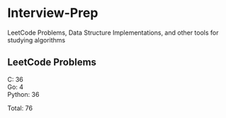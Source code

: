 # Interview-Prep
LeetCode Problems, Data Structure Implementations, and other tools for studying algorithms

## LeetCode Problems
C:      36<br/>
Go:     4<br/>
Python: 36<br/>

Total:  76
